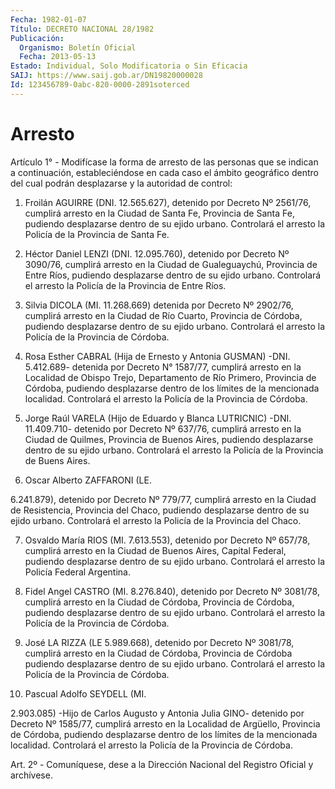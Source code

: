 ```yaml
---
Fecha: 1982-01-07
Título: DECRETO NACIONAL 28/1982
Publicación:
  Organismo: Boletín Oficial
  Fecha: 2013-05-13
Estado: Individual, Solo Modificatoria o Sin Eficacia
SAIJ: https://www.saij.gob.ar/DN19820000028
Id: 123456789-0abc-820-0000-2891soterced
---
```

# Arresto

<a id="1"></a>
Artículo 1° - Modifícase la forma de arresto de las personas que se indican a continuación, estableciéndose en cada caso el ámbito geográfico dentro del cual podrán desplazarse y la autoridad de control:

1) Froilán AGUIRRE (DNI. 12.565.627), detenido por Decreto Nº 2561/76, cumplirá arresto en la Ciudad de Santa Fe, Provincia de Santa Fe, pudiendo desplazarse dentro de su ejido urbano. Controlará el arresto la Policía de la Provincia de Santa Fe.

2) Héctor Daniel LENZI (DNI. 12.095.760), detenido por Decreto Nº 3090/76, cumplirá arresto en la Ciudad de Gualeguaychú, Provincia de Entre Ríos, pudiendo desplazarse dentro de su ejido urbano. Controlará el arresto la Policía de la Provincia de Entre Ríos.

3) Silvia DICOLA (MI. 11.268.669) detenida por Decreto Nº 2902/76, cumplirá arresto en la Ciudad de Río Cuarto, Provincia de Córdoba, pudiendo desplazarse dentro de su ejido urbano. Controlará el arresto la Policía de la Provincia de Córdoba.

4) Rosa Esther CABRAL (Hija de Ernesto y Antonia GUSMAN) -DNI. 5.412.689- detenida por Decreto N° 1587/77, cumplirá arresto en la Localidad de Obispo Trejo, Departamento de Río Primero, Provincia de Córdoba, pudiendo desplazarse dentro de los límites de la mencionada localidad. Controlará el arresto la Policía de la Provincia de Córdoba.

5) Jorge Raúl VARELA (Hijo de Eduardo y Blanca LUTRICNIC) -DNI. 11.409.710- detenido por Decreto Nº 637/76, cumplirá arresto en la Ciudad de Quilmes, Provincia de Buenos Aires, pudiendo desplazarse dentro de su ejido urbano. Controlará el arresto la Policía de la Provincia de Buens Aires.

6) Oscar Alberto ZAFFARONI (LE.

6.241.879), detenido por Decreto Nº 779/77, cumplirá arresto en la Ciudad de Resistencia, Provincia del Chaco, pudiendo desplazarse dentro de su ejido urbano. Controlará el arresto la Policía de la Provincia del Chaco.

7) Osvaldo María RIOS (MI. 7.613.553), detenido por Decreto Nº 657/78, cumplirá arresto en la Ciudad de Buenos Aires, Capital Federal, pudiendo desplazarse dentro de su ejido urbano. Controlará el arresto la Policía Federal Argentina.

8) Fidel Angel CASTRO (MI. 8.276.840), detenido por Decreto Nº 3081/78, cumplirá arresto en la Ciudad de Córdoba, Provincia de Córdoba, pudiendo desplazarse dentro de su ejido urbano. Controlará el arresto la Policía de la Provincia de Córdoba.

9) José LA RIZZA (LE 5.989.668), detenido por Decreto Nº 3081/78, cumplirá arresto en la Ciudad de Córdoba, Provincia de Córdoba pudiendo desplazarse dentro de su ejido urbano. Controlará el arresto la Policía de la Provincia de Córdoba.

10) Pascual Adolfo SEYDELL (MI.

2.903.085) -Hijo de Carlos Augusto y Antonia Julia GINO- detenido por Decreto Nº 1585/77, cumplirá arresto en la Localidad de Argüello, Provincia de Córdoba, pudiendo desplazarse dentro de los límites de la mencionada localidad. Controlará el arresto la Policía de la Provincia de Córdoba.

<a id="2"></a>
Art. 2º - Comuníquese, dese a la Dirección Nacional del Registro Oficial y archívese.